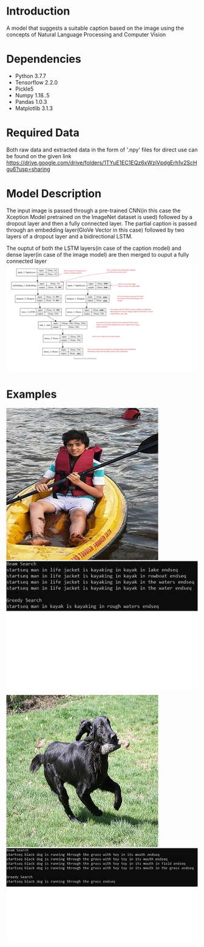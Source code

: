 # Introduction
A model that suggests a suitable caption based on the image using the concepts of Natural Language Processing and Computer Vision

# Dependencies
* Python 3.7.7
* Tensorflow 2.2.0
* Pickle5
* Numpy 1.18..5
* Pandas 1.0.3
* Matplotlib 3.1.3

# Required Data
Both raw data and extracted data in the form of '.npy' files for direct use can be found on the given link
https://drive.google.com/drive/folders/1TYuE1EC1EQz6xWzjVpdgErh1v2ScHgu6?usp=sharing

# Model Description
The input image is passed through a pre-trained CNN(in this case the Xception Model pretrained on the ImageNet dataset is used) followed by a dropout layer and then a fully connected layer. The partial caption is passed through an embedding layer(GloVe Vector in this case) followed by two layers of a dropout layer and a bidirectional LSTM.

The ouptut of both the LSTM layers(in case of the caption model) and dense layer(in case of the image model) are then merged to ouput a fully connected layer
![Model](/Images/Model.jpg)

# Examples
![Example1](/Images/Example1.jpg)         
![Caption1](/Images/Caption1.jpg)           

![Example2](/Images/Example2.jpg)
![Caption2](/Images/Caption2.jpg)
